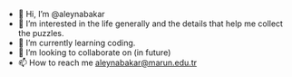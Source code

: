 - 👋 Hi, I’m @aleynabakar
- 👀 I’m interested in the life generally and the details that help me collect the puzzles.
- 🌱 I’m currently learning coding.
- 💞️ I’m looking to collaborate on (in future)
- 📫 How to reach me aleynabakar@marun.edu.tr

<!---
aleynabakar/aleynabakar is a ✨ special ✨ repository because its `README.md` (this file) appears on your GitHub profile.
You can click the Preview link to take a look at your changes.
--->
